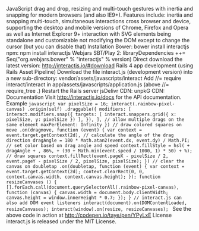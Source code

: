 JavaScript drag and drop, resizing and multi-touch gestures with inertia and snapping for modern browsers (and also IE9+). Features include: inertia and snapping multi-touch, simultaneous interactions cross browser and device, supporting the desktop and mobile versions of Chrome, Firefox and Opera as well as Internet Explorer 9+ interaction with SVG elements being standalone and customizable not modifying the DOM except to change the cursor (but you can disable that) Installation Bower: bower install interactjs npm: npm install interactjs Webjars SBT/Play 2: libraryDependencies ++= Seq("org.webjars.bower" % "interactjs" % version) Direct download the latest version: http://interactjs.io/#download Rails 4 app development (using Rails Asset Pipeline) Download the file interact.js (development version) into a new sub-directory: vendor/assets/javascripts/interact Add //= require interact/interact in app/assets/javascripts/application.js (above //= require_tree .) Restart the Rails server jsDelivr CDN: <script src="https://cdn.jsdelivr.net/npm/interactjs@1.3/dist/interact.min.js"></script> unpkG CDN: <script src="https://unpkg.com/interactjs@1.3/dist/interact.min.js"></script> Documentation Visit http://interactjs.io/docs for the API documentation. Example ```javascript var pixelSize = 16; interact(.rainbow-pixel-canvas) .origin(self) .draggable({ modifiers: [ interact.modifiers.snap({ targets: [ interact.snappers.grid({ x: pixelSize, y: pixelSize }) ], }), ], // allow multiple drags on the same element maxPerElement: Infinity }) // draw colored squares on move .on(dragmove, function (event) { var context = event.target.getContext(2d), // calculate the angle of the drag direction dragAngle = 180 * Math.atan2(event.dx, event.dy) / Math.PI; // set color based on drag angle and speed context.fillStyle = hsl( + dragAngle + , 86%, + (30 + Math.min(event.speed / 1000, 1) * 50) + %); // draw squares context.fillRect(event.pageX - pixelSize / 2, event.pageY - pixelSize / 2, pixelSize, pixelSize); }) // clear the canvas on doubletap .on(doubletap, function (event) { var context = event.target.getContext(2d); context.clearRect(0, 0, context.canvas.width, context.canvas.height); }); function resizeCanvases () { [].forEach.call(document.querySelectorAll(.rainbow-pixel-canvas), function (canvas) { canvas.width = document.body.clientWidth; canvas.height = window.innerHeight * 0.7; }); } // interact.js can also add DOM event listeners interact(document).on(DOMContentLoaded, resizeCanvases); interact(window).on(resize, resizeCanvases); ``` See the above code in action at http://codepen.io/taye/pen/YPyLxE License interact.js is released under the MIT License.
